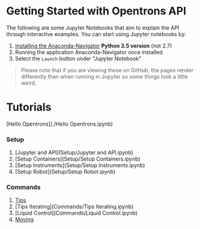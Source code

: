 # Getting Started with Opentrons API

The following are some Jupyter Notebooks that aim to explain the API through interactive examples. You can start using Jupyter notebooks by:

1. [Installing the Anaconda-Navigator](https://www.continuum.io/downloads) **Python 3.5 version** (not 2.7)
2. Running the application Anaconda-Navigator once installed
3. Select the `Launch` button under "Jupyter Notebook"

> Please note that if you are viewing these on GitHub, the pages render differently than when running in Jupyter so some things look a little weird.

# Tutorials

[Hello Opentrons](./Hello Opentrons.ipynb)

### Setup
1. [Jupyter and API](Setup/Jupyter and API.ipynb)
2. [Setup Containers](Setup/Setup Containers.ipynb)
3. [Setup Instruments](Setup/Setup Instruments.ipynb)
4. [Setup Robot](Setup/Setup Robot.ipynb)

### Commands
1. [Tips](Commands/Tips.ipynb)
2. [Tips Iterating](Commands/Tips Iterating.ipynb)
3. [Liquid Control](Commands/Liquid Control.ipynb)
4. [Moving](Commands/Moving.ipynb)
